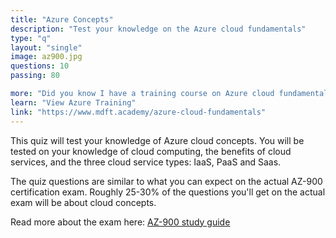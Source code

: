 ```yaml
---
title: "Azure Concepts"
description: "Test your knowledge on the Azure cloud fundamentals"
type: "q"
layout: "single"
image: az900.jpg
questions: 10
passing: 80

more: "Did you know I have a training course on Azure cloud fundamentals?"
learn: "View Azure Training"
link: "https://www.mdft.academy/azure-cloud-fundamentals"
---
```


This quiz will test your knowledge of Azure cloud concepts. You will be tested on your knowledge of cloud computing, the benefits of cloud services, and the three cloud service types: IaaS, PaaS and Saas.

The quiz questions are similar to what you can expect on the actual AZ-900 certification exam. Roughly 25-30% of the questions you'll get on the actual exam will be about cloud concepts. 

Read more about the exam here: [AZ-900 study guide](https://learn.microsoft.com/en-us/credentials/certifications/resources/study-guides/az-900)
